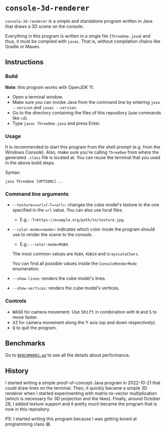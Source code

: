# `console-3d-renderer`
`console-3d-renderer` is a simple and standalone program written in Java that draws a 3D scene on the console.

Everything in this program is written in a single file (`ThreeDee.java`) and thus, it must be compiled with `javac`.
That is, without compilation chains like Gradle or Maven.

## Instructions
### Build
**Note**: this program works with OpenJDK 11.
- Open a terminal window.
- Make sure you can invoke Java from the command line by entering `java --version` and `javac --version`.
- Go to the directory containing the files of this repository (use commands like `cd`).
- Type `javac ThreeDee.java` and press Enter.

### Usage
It is recommended to start this program from the shell prompt (e.g. from the Windows Console).
Also, make sure you're calling `ThreeDee` from where the generated `.class` file is located at.
You can reuse the terminal that you used in the above build steps.

Syntax:
```
java ThreeDee [OPTIONS]...
```

### Command line arguments
- `--texture=<url>`/`-T=<url>`: changes the cube model's texture to the one specified in the `url` value. You can also use local files.
  
  - E.g.: `-T=https://example.org/path/to/texture.jpg`.

- `--color-mode=<mode>`: indicates which color mode the program should use to render the scene to the console.
  
  - E.g.: `--color-mode=RGB4`.

  The most common values are `RGB4`, `RGB24` and `GrayscaleChars`.

  You can find all possible values inside the `ConsoleRenderMode` enumeration.

- `--show-lines`: renders the cube model's lines.

- `--show-vertices`: renders the cube model's vertices.

### Controls
- <kbd>W</kbd><kbd>A</kbd><kbd>S</kbd><kbd>D</kbd> for camera movement. Use <kbd>Shift</kbd> in combination with <kbd>W</kbd> and <kbd>S</kbd> to move faster.
- <kbd>X</kbd><kbd>Z</kbd> for camera movement along the Y axis (up and down respectively).
- <kbd>Q</kbd> to quit the program.

## Benchmarks
Go to [`BENCHMARKS.md`](BENCHMARKS.md) to see all the details about performance.

## History
I started writing a simple proof-of-concept Java program in 2022-10-21 that could draw lines on the terminal.
Then, it quickly became a simple 3D renderer when I started experimenting with matrix-to-vector multiplication (which is necessary for 3D projection and the likes).
Finally, around October 28, I added texture support and it pretty much became the program that is now in this repository.

PS: I started writing this program because I was getting bored at programming class 😅️.